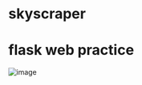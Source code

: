 # skyscraper
# flask web practice
![image](https://user-images.githubusercontent.com/57307446/119959113-4404bd80-bfd6-11eb-90bb-50267e06eadc.png)
